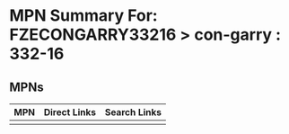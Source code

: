 



# MPN Summary For: FZECONGARRY33216 > con-garry : 332-16

## MPNs
  

|MPN|Direct Links|Search Links|
| :--- | :--- | :--- |
||||
